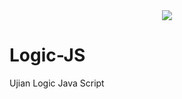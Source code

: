 <div align="center">
  <img src="[https://cdn2.iconfinder.com/data/icons/designer-skills/128/code-programming-javascript-software-develop-command-language-512.png](https://drive.google.com/file/d/1y09cj223-NwDahJnjConiHWkXf7jAvS5/view?usp=drive_link)">
</div>

# Logic-JS
Ujian Logic Java Script
